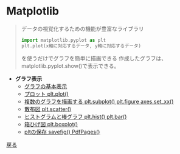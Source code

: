 # Matplotlib

> データの視覚化するための機能が豊富なライブラリ
> ```python
> import matplotlib.pyplot as plt
> plt.plot(x軸に対応するデータ, y軸に対応するデータ)
> ```
> を使うだけでグラフを簡単に描画できる
> 作成したグラフは、matplotlib.pyplot.show()で表示できる。

- <b>グラフ表示</b>
    - [グラフの基本表示](./Matplotlib/グラフの基本表示.md)
    - [プロット plt.plot()](./Matplotlib/plt.plot/pltplot().md)
    - [複数のグラフを描画する plt.subplot() plt.figure axes.set_xx()](./Matplotlib/subplotfigure/subplotfigure.md)
    - [散布図 plt.scatter()](./Matplotlib/scatter/scatter.md)
    - [ヒストグラムと棒グラフ plt.hist() plt.bar()](./Matplotlib/histbar/histbar.md)
    - [箱ひげ図 plt.boxplot()](./Matplotlib/boxplot/boxplot.md)
    - [pltの保存 savefig() PdfPages()](./Matplotlib/pngpdf/pngpdf.md)


[戻る](../Overallview.md)
